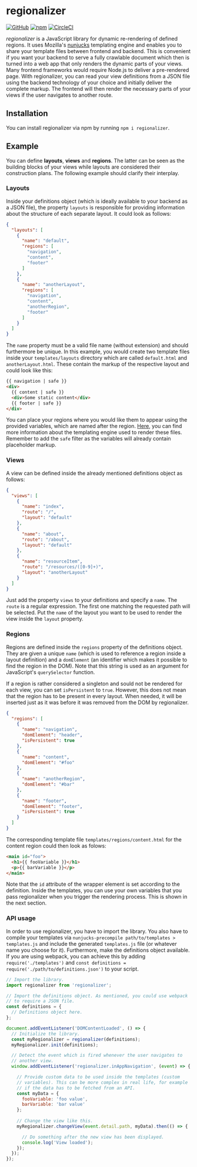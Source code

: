 # regionalizer

[![GitHub](https://img.shields.io/github/license/alex-schuster/regionalizer)](LICENSE)
[![npm](https://img.shields.io/npm/v/regionalizer)](https://www.npmjs.com/package/regionalizer)
[![CircleCI](https://img.shields.io/circleci/build/github/alex-schuster/regionalizer)](https://app.circleci.com/pipelines/github/alex-schuster/regionalizer)

*regionalizer* is a JavaScript library for dynamic re-rendering of defined regions. It uses Mozilla's [nunjucks](https://mozilla.github.io/nunjucks/) templating engine and enables you to share your template files between frontend and backend. This is convenient if you want your backend to serve a fully crawlable document which then is turned into a web app that only renders the dynamic parts of your views. Many frontend frameworks would require Node.js to deliver a pre-rendered page. With regionalizer, you can read your view definitions from a JSON file using the backend technology of your choice and initially deliver the complete markup. The frontend will then render the necessary parts of your views if the user navigates to another route.

## Installation

You can install regionalizer via npm by running `npm i regionalizer`.

## Example

You can define **layouts**, **views** and **regions**. The latter can be seen as the building blocks of your views while layouts are considered their construction plans. The following example should clarify their interplay.

### Layouts

Inside your definitions object (which is ideally available to your backend as a JSON file), the property `layouts` is responsible for providing information about the structure of each separate layout. It could look as follows:

```json
{
  "layouts": [
    {
      "name": "default",
      "regions": [
        "navigation",
        "content",
        "footer"
      ]
    },
    {
      "name": "anotherLayout",
      "regions": [
        "navigation",
        "content",
        "anotherRegion",
        "footer"
      ]
    }
  ]
}
```

The `name` property must be a valid file name (without extension) and should furthermore be unique. In this example, you would create two template files inside your `templates/layouts` directory which are called `default.html` and `anotherLayout.html`. These contain the markup of the respective layout and could look like this:

```html
{{ navigation | safe }}
<div>
  {{ content | safe }}
  <div>Some static content</div>
  {{ footer | safe }}
</div>
```

You can place your regions where you would like them to appear using the provided variables, which are named after the region. [Here](https://mozilla.github.io/nunjucks/), you can find more information about the templating engine used to render these files. Remember to add the `safe` filter as the variables will already contain placeholder markup.

### Views

A view can be defined inside the already mentioned definitions object as follows:

```json
{
  "views": [
    {
      "name": "index",
      "route": "/",
      "layout": "default"
    },
    {
      "name": "about",
      "route": "/about",
      "layout": "default"
    },
    {
      "name": "resourceItem",
      "route": "/resources/([0-9]+)",
      "layout": "anotherLayout"
    }
  ]
}
```

Just add the property `views` to your definitions and specify a `name`. The `route` is a regular expression. The first one matching the requested path will be selected. Put the `name` of the layout you want to be used to render the view inside the `layout` property. 

### Regions

Regions are defined inside the `regions` property of the definitions object. They are given a unique `name` (which is used to reference a region inside a layout definition) and a `domElement` (an identifier which makes it possible to find the region in the DOM). Note that this string is used as an argument for JavaScript's `querySelector` function.

If a region is rather considered a singleton and sould not be rendered for each view, you can set `isPersistent` to `true`. However, this does not mean that the region has to be present in every layout. When needed, it will be inserted just as it was before it was removed from the DOM by regionalizer.

```json
{
  "regions": [
    {
      "name": "navigation",
      "domElement": "header",
      "isPersistent": true
    },
    {
      "name": "content",
      "domElement": "#foo"
    },
    {
      "name": "anotherRegion",
      "domElement": "#bar"
    },
    {
      "name": "footer",
      "domElement": "footer",
      "isPersistent": true
    }
  ]
}
```

The corresponding template file `templates/regions/content.html` for the content region could then look as folows:

```html
<main id="foo">
  <h1>{{ fooVariable }}</h1>
  <p>{{ barVariable }}</p>
</main>
```

Note that the `id` attribute of the wrapper element is set according to the definition. Inside the templates, you can use your own variables that you pass regionalizer when you trigger the rendering process. This is shown in the next section.

### API usage

In order to use regionalizer, you have to import the library. You also have to compile your templates via `nunjucks-precompile path/to/templates > templates.js` and include the generated `templates.js` file (or whatever name you choose for it). Furthermore, make the definitions object available. If you are using webpack, you can achieve this by adding `require('./templates')` and `const definitions = require('./path/to/definitions.json')` to your script.

```javascript
// Import the library.
import regionalizer from 'regionalizer';

// Import the definitions object. As mentioned, you could use webpack
// to require a JSON file.
const definitions = {
  // Definitions object here.
};

document.addEventListener('DOMContentLoaded', () => {
  // Initialize the library.
  const myRegionalizer = regionalizer(definitions);
  myRegionalizer.init(definitions);

  // Detect the event which is fired whenever the user navigates to
  // another view.
  window.addEventListener('regionalizer.inAppNavigation', (event) => {

    // Provide custom data to be used inside the templates (custom
    // variables). This can be more complex in real life, for example
    // if the data has to be fetched from an API.
    const myData = {
      fooVariable: 'foo value',
      barVariable: 'bar value'
    };
  
    // Change the view like this.
    myRegionalizer.changeView(event.detail.path, myData).then(() => {

      // Do something after the new view has been displayed.
      console.log('View loaded');
    });
  });
});
```
